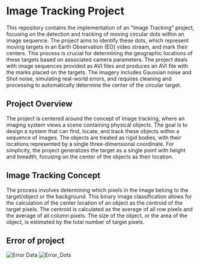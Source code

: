 # Image Tracking Project

This repository contains the implementation of an "Image Tracking" project, focusing on the detection and tracking of moving circular dots within an image sequence. The project aims to identify these dots, which represent moving targets in an Earth Observation (EO) video stream, and mark their centers. This process is crucial for determining the geographic locations of these targets based on associated camera parameters. The project deals with image sequences provided as AVI files and produces an AVI file with the marks placed on the targets. The imagery includes Gaussian noise and Shot noise, simulating real-world errors, and requires cleaning and processing to automatically determine the center of the circular target.

## Project Overview

The project is centered around the concept of image tracking, where an imaging system views a scene containing physical objects. The goal is to design a system that can find, locate, and track these objects within a sequence of images. The objects are treated as rigid bodies, with their locations represented by a single three-dimensional coordinate. For simplicity, the project generalizes the target as a single point with height and breadth, focusing on the center of the objects as their location.

## Image Tracking Concept

The process involves determining which pixels in the image belong to the target/object or the background. This binary image classification allows for the calculation of the center location of an object as the centroid of the target pixels. The centroid is calculated as the average of all row pixels and the average of all column pixels. The size of the object, or the area of the object, is estimated by the total number of target pixels.

## Error of project
![Error Data](https://github.com/Chocapic360/Image_Tracking_MATLAB/assets/48190388/b3999f2b-b3df-4642-9945-fadd9df4d6b8)
![Error_Dots](https://github.com/Chocapic360/Image_Tracking_MATLAB/assets/48190388/f19e4388-f225-4819-8d3a-64461bac2eb3)
